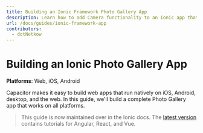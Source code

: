 ```yaml
---
title: Building an Ionic Framework Photo Gallery App
description: Learn how to add Camera functionality to an Ionic app that works on the web, iOS, and Android
url: /docs/guides/ionic-framework-app
contributors:
  - dotNetkow
---
```


# Building an Ionic Photo Gallery App
 
**Platforms**: Web, iOS, Android

Capacitor makes it easy to build web apps that run natively on iOS, Android, desktop, and the web. In this guide, we'll build a complete Photo Gallery app that works on all platforms.

> This guide is now maintained over in the Ionic docs. The [latest version](https://ionicframework.com/docs/intro/next) contains tutorials for Angular, React, and Vue.
